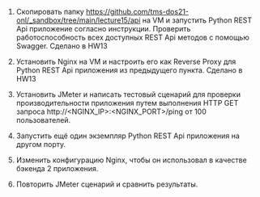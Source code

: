 1. Скопировать папку https://github.com/tms-dos21-onl/_sandbox/tree/main/lecture15/api на VM и запустить Python REST Api приложение согласно инструкции. Проверить работоспособность всех доступных REST Api методов с помощью Swagger.
Сделано в HW13

2. Установить Nginx на VM и настроить его как Reverse Proxy для Python REST Api приложения из предыдущего пункта.
Сделано в HW13

3. Установить JMeter и написать тестовый сценарий для проверки производительности приложения путем выполнения HTTP GET запроса http://<NGINX_IP>:<NGINX_PORT>/ping от 100 пользователей.

4. Запустить ещё один экземпляр Python REST Api приложения на другом порту.
5. Изменить конфигурацию Nginx, чтобы он использовал в качестве бэкенда 2 приложения.
6. Повторить JMeter сценарий и сравнить результаты.